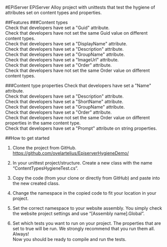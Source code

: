#EPiServer 
EPiServer Alloy project with unittests that test the hygiene of attributes set on content types and properties.  
  
##Features
###Content types  
Check that developers have set a "Guid" attribute.  
Check that developers have not set the same Guid value on different content types.  
Check that developers have set a "DisplayName" attribute.  
Check that developers have set a "Description" attribute.  
Check that developers have set a "GroupName" attribute.  
Check that developers have set a "ImageUrl" attribute.  
Check that developers have set a "Order" attribute.  
Check that developers have not set the same Order value on different content types.  
  
###Content type properties
Check that developers have set a "Name" attribute.  
Check that developers have set a "Description" attribute.  
Check that developers have set a "ShortName" attribute.  
Check that developers have set a "GroupName" attribute.  
Check that developers have set a "Order" attribute.  
Check that developers have not set the same Order value on different properties in the same content type.  
Check that developers have set a "Prompt" attribute on string properties.  

##How to get started
1. Clone the project from GitHub. https://github.com/ovelartelius/EpiserverHygieneDemo/  
2. In your unittest project/structure. Create a new class with the name “ContentTypesHygieneTest.cs”.  
3. Copy the code (from your clone or directly from GitHub) and paste into the new created class.  
4. Change the namespace in the copied code to fit your location in your project.  

5. Set the correct namespace to your website assembly. You simply check the website project settings and use “[Assembly name].Global”.  

6. Set which tests you want to run on your project. The properties that are set to true will be run. We strongly recommend that you run them all. Always!  
Now you should be ready to compile and run the tests.  
